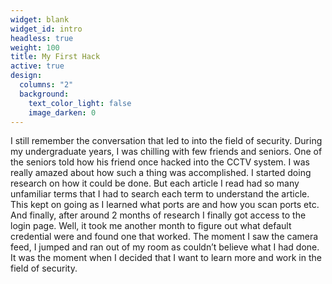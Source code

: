 ```yaml
---
widget: blank
widget_id: intro
headless: true
weight: 100
title: My First Hack
active: true
design:
  columns: "2"
  background:
    text_color_light: false
    image_darken: 0
---
```

<!--StartFragment-->
I still remember the conversation that led to into the field of security. During my undergraduate years, I was chilling with few friends and seniors. One of the seniors told how his friend once hacked into the CCTV system. I was really amazed about how such a thing was accomplished. I started doing research on how it could be done. But each article I read had so many unfamiliar terms that I had to search each term to understand the article. This kept on going as I learned what ports are and how you scan ports etc. And finally, after around 2 months of research I finally got access to the login page. Well, it took me another month to figure out what default credential were and found one that worked. The moment I saw the camera feed, I jumped and ran out of my room as couldn’t believe what I had done. It was the moment when I decided that I want to learn more and work in the field of security.

<!--EndFragment-->